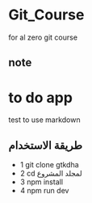 # Git_Course
for al zero git course
## note

# to do app
 test to use markdown 
## طريقة الاستخدام 
- 1 git clone gtkdha
- 2 cd لمجلد المشروع
- 3 npm install
- 4 npm run dev
